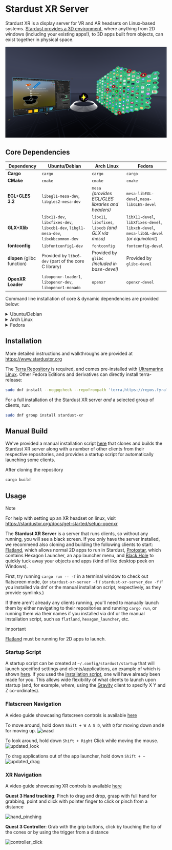 # Stardust XR Server

Stardust XR is a display server for VR and AR headsets on Linux-based systems. [Stardust provides a 3D environment](https://www.youtube.com/watch?v=v2WblwbaLaA), where anything from 2D windows (including your existing apps!), to 3D apps built from objects, can exist together in physical space.  

![workflow](/img/workflow.png)

## Core Dependencies 
| **Dependency**              | **Ubuntu/Debian**                                                                               | **Arch Linux**                                    | **Fedora**                                                  |
|-----------------------------|-------------------------------------------------------------------------------------------------|---------------------------------------------------|-------------------------------------------------------------|
| **Cargo**                   | `cargo`                                                                                       | `cargo` | `cargo` |
| **CMake**                   | `cmake`                                                                                       | `cmake`                                           | `cmake`                                                     |
| **EGL+GLES 3.2**            | `libegl1-mesa-dev`, `libgles2-mesa-dev`                                                         | `mesa` *(provides EGL/GLES libraries and headers)* | `mesa-libEGL-devel`, `mesa-libGLES-devel`                     |
| **GLX+Xlib**                | `libx11-dev`, `libxfixes-dev`, `libxcb1-dev`, `libgl1-mesa-dev`, `libxkbcommon-dev`              | `libx11`, `libxfixes`, `libxcb` *(and GLX via mesa)*| `libX11-devel`, `libXfixes-devel`, `libxcb-devel`, `mesa-libGL-devel` *(or equivalent)* |
| **fontconfig**              | `libfontconfig1-dev`                                                                            | `fontconfig`                                      | `fontconfig-devel`                                          |
| **dlopen** (glibc function) | Provided by `libc6-dev` (part of the core C library)                                            | Provided by `glibc` *(included in base-devel)*    | Provided by `glibc-devel`                                     |
| **OpenXR Loader**           | `libopenxr-loader1`, `libopenxr-dev`, `libopenxr1-monado`                                       | `openxr`                                          | `openxr-devel`                                              |

Command line installation of core & dynamic dependencies are provided below:
<details>
<summary>Ubuntu/Debian</summary> 
  <pre><code class="language-bash">
  sudo apt-get update && sudo apt-get install -y \
  build-essential \
  cargo \
  cmake \
  libegl1-mesa-dev libgles2-mesa-dev \
  libx11-dev libxfixes-dev libxcb1-dev libxau-dev libgl1-mesa-dev libxkbcommon-dev \
  libfontconfig1-dev libfreetype6-dev libharfbuzz-dev libgraphite2-dev \
  libc6-dev \
  libopenxr-loader1 libopenxr-dev libopenxr1-monado libwayland-dev \
  libjsoncpp-dev libdrm-dev libexpat1-dev libxcb-randr0-dev \
  libxml2-dev libffi-dev libbz2-dev libpng-dev libbrotli-dev liblzma-dev libglib2.0-dev libpcre2-dev
  </code></pre>
</details>

<details>
<summary>Arch Linux</summary> 
  <pre><code class="language-bash">
  sudo pacman -Syu --needed \
  base-devel \
  rust \
  cmake \
  mesa \
  libx11 \
  libxfixes \
  libxcb \
  libxkbcommon \
  fontconfig \
  freetype2 \
  openxr \
  jsoncpp \
  libffi \
  wayland \
  expat \
  libxml2 \
  libxau \
  bzip2 \
  xz \
  libpng \
  brotli \
  pcre2 \
  glib2 \
  libdrm
  </code></pre>
</details>
<details>
<summary>Fedora</summary> 
  <pre><code class="language-bash">
sudo dnf group install development-tools && \
sudo dnf install -y \
  cargo \
  cmake \
  mesa-libEGL-devel \
  mesa-libGLES-devel \
  libX11-devel \
  libXfixes-devel \
  libxcb-devel \
  libxkbcommon-devel \
  fontconfig-devel \
  freetype-devel \
  harfbuzz-devel \
  graphite2-devel \
  openxr-devel \ 
  wayland-devel \
  jsoncpp-devel \
  libdrm-devel \
  expat-devel \
  xcb-util-devel \
  libxml2-devel \
  libXau-devel \
  bzip2-devel \
  xz-devel \
  libpng-devel \
  brotli-devel \
  pcre2-devel \
  glib2-devel
  </code></pre>
</details>

## Installation

More detailed instructions and walkthroughs are provided at https://www.stardustxr.org

The [Terra Repository](https://terra.fyralabs.com/) is required, and comes pre-installed with [Ultramarine Linux](https://ultramarine-linux.org/). Other Fedora Editions and derivatives can directly install terra-release:

```bash
sudo dnf install --nogpgcheck --repofrompath 'terra,https://repos.fyralabs.com/terra$releasever' terra-release
```

For a full installation of the Stardust XR server *and* a selected group of clients, run:

```bash
sudo dnf group install stardust-xr
```

## Manual Build
We've provided a manual installation script [here](https://github.com/cyberneticmelon/usefulscripts/blob/main/stardustxr_setup.sh) that clones and builds the Stardust XR server along with a number of other clients from their respective repositories, and provides a startup script for automatically launching some clients.

After cloning the repository
```bash
cargo build
```

## Usage
> [!NOTE]
> For help with setting up an XR headset on linux, visit https://stardustxr.org/docs/get-started/setup-openxr


The **Stardust XR Server** is a server that runs clients, so without any running, you will see a black screen. If you only have the server installed, we recommend also cloning and building the following clients to start: [Flatland](https://github.com/StardustXR/flatland), which allows normal 2D apps to run in Stardust, [Protostar](https://github.com/StardustXR/protostar), which contains Hexagon Launcher, an app launcher menu, and [Black Hole](https://github.com/StardustXR/black-hole) to quickly tuck away your objects and apps (kind of like desktop peek on Windows).

First, try running `cargo run -- -f` in a terminal window to check out flatscreen mode, (or `stardust-xr-server -f` / `stardust-xr-server_dev -f` if you installed via dnf or the manual installation script, respectively, as they provide symlinks.)

If there aren't already any clients running, you'll need to manually launch them by either navigating to their repositories and running `cargo run`, or running them via their names if you installed via dnf or the manual installation script, such as `flatland`, `hexagon_launcher`, etc.

> [!IMPORTANT]
> [Flatland](https://github.com/StardustXR/flatland) must be running for 2D apps to launch. 

### Startup Script
A startup script can be created at `~/.config/stardust/startup` that will launch specified settings and clients/applications, an example of which is shown [here](https://github.com/cyberneticmelon/usefulscripts/blob/main/startup). If you used the [installation script](https://github.com/cyberneticmelon/usefulscripts/blob/main/stardustxr_setup.sh), one will have already been made for you. This allows wide flexibility of what clients to launch upon startup (and, for example, *where*, using the [Gravity](https://github.com/StardustXR/gravity) client to specify X Y and Z co-ordinates).

### Flatscreen Navigation
A video guide showcasing flatscreen controls is available [here](https://www.youtube.com/watch?v=JCYecSlKlDI)  

To move around, hold down `Shift + W A S D`, with `Q` for moving down and `E` for moving up.
![wasd](https://github.com/StardustXR/website/blob/main/static/img/updated_flat_wasd.GIF)

To look around, hold down `Shift + Right` Click while moving the mouse. 
![updated_look](https://github.com/StardustXR/website/blob/main/static/img/updated_flat_look.GIF)

To drag applications out of the app launcher, hold down `Shift + ~`
![updated_drag](https://github.com/StardustXR/website/blob/main/static/img/updated_flat_drag.GIF)

### XR Navigation
A video guide showcasing XR controls is available [here](https://www.youtube.com/watch?v=RbxFq6JjliA)  

**Quest 3 Hand tracking**:
Pinch to drag and drop, grasp with full hand for grabbing, point and click with pointer finger to click or pinch from a distance  

![hand_pinching](https://github.com/StardustXR/website/blob/main/static/img/hand_pinching.GIF)

**Quest 3 Controller**:
Grab with the grip buttons, click by touching the tip of the cones or by using the trigger from a distance  

![controller_click](https://github.com/StardustXR/website/blob/main/static/img/controller_click.GIF)
